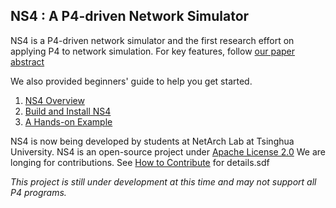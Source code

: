 ## NS4 : A P4-driven Network Simulator

NS4 is a P4-driven network simulator and the first research effort on applying P4 to network simulation. For key features, follow [our paper abstract](https://github.com/ns-4/NS4/blob/master/final-version-poster.pdf)

We also provided beginners' guide to help you get started.

1. [NS4 Overview](https://github.com/ns-4/NS4/wiki/NS4-Overview)
2. [Build and Install NS4](https://github.com/ns-4/NS4/wiki/Build-and-Install-NS4)
3. [A Hands-on Example](https://github.com/ns-4/NS4/wiki/A-Hands-on-Example)

NS4 is now being developed by students at NetArch Lab at Tsinghua University. NS4 is an open-source project under [Apache License 2.0](https://github.com/ns-4/NS4/blob/master/License.md) We are longing for contributions. See [How to Contribute](https://github.com/ns-4/NS4/wiki/How-to-contribute) for details.sdf

*This project is still under development at this time and may not support all P4 programs.*
